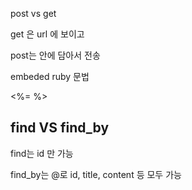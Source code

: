 post vs get



get 은 url 에 보이고

post는 안에 담아서 전송 



embeded ruby 문법

<%= %>



## find VS find_by

find는 id 만 가능 

find_by는 @로 id, title, content 등 모두 가능

